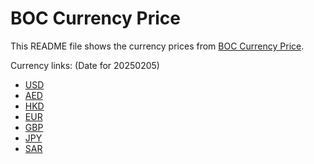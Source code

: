 # BOC Currency Price

This README file shows the currency prices from [BOC Currency Price](https://www.boc.cn/sourcedb/whpj/).

Currency links: (Date for 20250205)

- [USD](https://bocurrencyprice.techina.science/BOC_CURRENCY_PRICE/USD/20250205.json)
- [AED](https://bocurrencyprice.techina.science/BOC_CURRENCY_PRICE/AED/20250205.json)
- [HKD](https://bocurrencyprice.techina.science/BOC_CURRENCY_PRICE/HKD/20250205.json)
- [EUR](https://bocurrencyprice.techina.science/BOC_CURRENCY_PRICE/EUR/20250205.json)
- [GBP](https://bocurrencyprice.techina.science/BOC_CURRENCY_PRICE/GBP/20250205.json)
- [JPY](https://bocurrencyprice.techina.science/BOC_CURRENCY_PRICE/JPY/20250205.json)
- [SAR](https://bocurrencyprice.techina.science/BOC_CURRENCY_PRICE/SAR/20250205.json)

